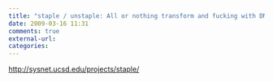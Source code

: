 ```yaml
---
title: "staple / unstaple: All or nothing transform and fucking with DMCA"
date: 2009-03-16 11:31
comments: true
external-url:
categories:
---
```

<http://sysnet.ucsd.edu/projects/staple/>
